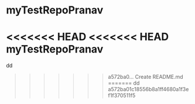 # myTestRepoPranav
<<<<<<< HEAD
<<<<<<< HEAD
myTestRepoPranav
=======
dd
>>>>>>> a572ba0... Create README.md
=======
dd
>>>>>>> a572ba01c18556b8a1ff4680a1f3ef1f370511f5
